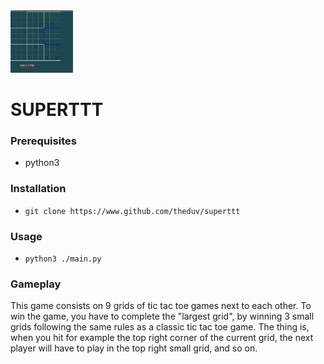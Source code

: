 <img src="./usage.png" width="100" height="100">

# SUPERTTT

### Prerequisites
* python3

### Installation
* `git clone https://www.github.com/theduv/superttt`

### Usage
* `python3 ./main.py`

### Gameplay
This game consists on 9 grids of tic tac toe games next to each other.
To win the game, you have to complete the "largest grid", by winning 3 small grids following the same rules as a classic tic tac toe game.
The thing is, when you hit for example the top right corner of the current grid, the next player will have to play in the top right small grid, and so on.
